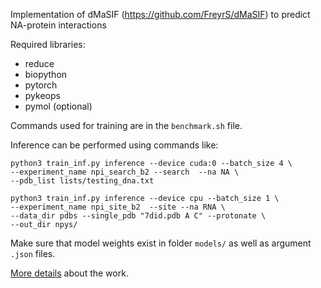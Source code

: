Implementation of dMaSIF (https://github.com/FreyrS/dMaSIF) to predict NA-protein interactions

Required libraries:
- reduce 
- biopython
- pytorch
- pykeops
- pymol (optional)

Commands used for training are in the `benchmark.sh` file.
    
Inference can be performed using commands like:
```
python3 train_inf.py inference --device cuda:0 --batch_size 4 \
--experiment_name npi_search_b2 --search  --na NA \
--pdb_list lists/testing_dna.txt 

python3 train_inf.py inference --device cpu --batch_size 1 \
--experiment_name npi_site_b2  --site --na RNA \
--data_dir pdbs --single_pdb "7did.pdb A C" --protonate \
--out_dir npys/
```
Make sure that model weights exist in folder `models/` as well as argument `.json` files.

[More details](https://doi.org/10.1007/978-3-031-49435-2_17) about the work. 